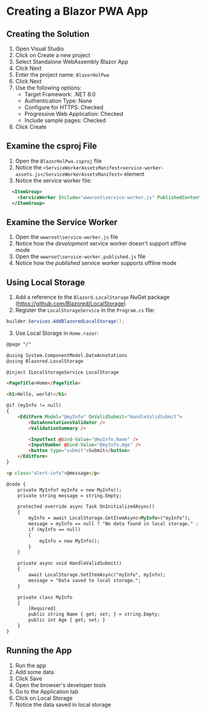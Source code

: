 # Creating a Blazor PWA App

## Creating the Solution

1. Open Visual Studio
2. Click on Create a new project
3. Select Standalone WebAssembly Blazor App
4. Click Next
5. Enter the project name: `BlazorHolPwa`
6. Click Next
7. Use the following options:
   - Target Framework: .NET 8.0
   - Authentication Type: None
   - Configure for HTTPS: Checked
   - Progressive Web Application: Checked
   - Include sample pages: Checked
8. Click Create

## Examine the csproj File

1. Open the `BlazorHolPwa.csproj` file
2. Notice the `<ServiceWorkerAssetsManifest>service-worker-assets.js</ServiceWorkerAssetsManifest>` element
3. Notice the service worker file:

```xml
  <ItemGroup>
    <ServiceWorker Include="wwwroot\service-worker.js" PublishedContent="wwwroot\service-worker.published.js" />
  </ItemGroup>
```

## Examine the Service Worker

1. Open the `wwwroot\service-worker.js` file
2. Notice how the _development_ service worker doesn't support offline mode
3. Open the `wwwroot\service-worker.published.js` file
4. Notice how the _published_ service worker supports offline mode

## Using Local Storage

1. Add a reference to the `Blazord.LocalStorage` NuGet package (https://github.com/Blazored/LocalStorage)
2. Register the `LocalStorageService` in the `Program.cs` file:

```csharp
builder.Services.AddBlazoredLocalStorage();
```

3. Use Local Storage in `Home.razor`:

```html
@page "/"

@using System.ComponentModel.DataAnnotations
@using Blazored.LocalStorage

@inject ILocalStorageService LocalStorage

<PageTitle>Home</PageTitle>

<h1>Hello, world!</h1>

@if (myInfo != null)
{
    <EditForm Model="@myInfo" OnValidSubmit="HandleValidSubmit">
        <DataAnnotationsValidator />
        <ValidationSummary />

        <InputText @bind-Value="@myInfo.Name" />
        <InputNumber @bind-Value="@myInfo.Age" />
        <button type="submit">Submit</button>
    </EditForm>
}

<p class="alert-info">@message</p>

@code {
    private MyInfo? myInfo = new MyInfo();
    private string message = string.Empty;

    protected override async Task OnInitializedAsync()
    {
        myInfo = await LocalStorage.GetItemAsync<MyInfo>("myInfo");
        message = myInfo == null ? "No data found in local storage." : "Data loaded from local storage";
        if (myInfo == null)
        {
            myInfo = new MyInfo();
        }
    }

    private async void HandleValidSubmit()
    {
        await LocalStorage.SetItemAsync("myInfo", myInfo);
        message = "Data saved to local storage.";
    }

    private class MyInfo
    {
        [Required]
        public string Name { get; set; } = string.Empty;
        public int Age { get; set; }
    }
}
```

## Running the App

1. Run the app
2. Add some data
3. Click Save
4. Open the browser's developer tools
5. Go to the Application tab
6. Click on Local Storage
7. Notice the data saved in local storage
